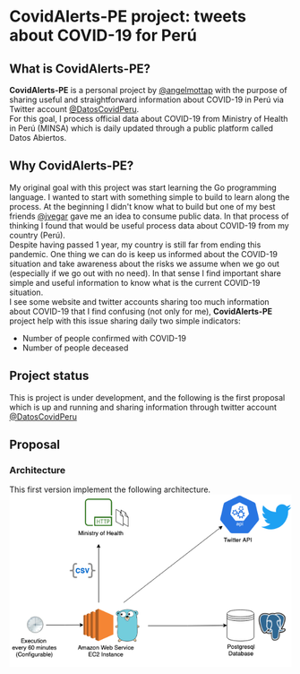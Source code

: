 # CovidAlerts-PE project: tweets about COVID-19 for Perú


## What is CovidAlerts-PE?
**CovidAlerts-PE** is a personal project by [@angelmottap](https://twitter.com/angelmottap) with the purpose of sharing useful and straightforward information about COVID-19 in Perú via Twitter account [@DatosCovidPeru](https://twitter.com/DatosCovidPeru).  
For this goal, I process official data about COVID-19 from Ministry of Health in Perú (MINSA) which is daily updated through a public platform called Datos Abiertos.

## Why CovidAlerts-PE?
My original goal with this project was start learning the Go programming language. I wanted to start with something simple to build to learn along the process.
At the beginning I didn't know what to build but one of my best friends [@jvegar](https://github.com/jvegar) gave me an idea to consume public data. In that process of thinking I found that would be useful process data about COVID-19 from my country (Perú).  
Despite having passed 1 year, my country is still far from ending this pandemic. One thing we can do is keep us informed about the COVID-19 situation and take awareness about the risks we assume when we go out (especially if we go out with no need). In that sense I find important share simple and useful information to know what is the current COVID-19 situation.  
I see some website and twitter accounts sharing too much information about COVID-19 that I find confusing (not only for me), **CovidAlerts-PE** project help with this issue sharing daily two simple indicators:  
- Number of people confirmed with COVID-19  
- Number of people deceased

## Project status
This is project is under development, and the following is the first proposal which is up and running and sharing information through twitter account [@DatosCovidPeru](https://twitter.com/DatosCovidPeru)

## Proposal
### Architecture
This first version implement the following architecture.  
![Achitecture Diagram](images/ArchitectureDiagram_CovidAlertePE.png)

